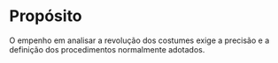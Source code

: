 # Propósito

O empenho em analisar a revolução dos costumes exige a precisão e a definição dos procedimentos normalmente adotados.
